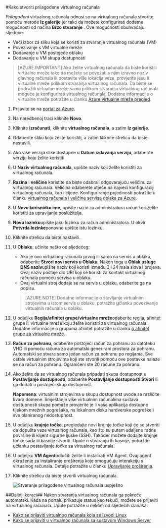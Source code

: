 #<a name="how-to-create-a-custom-virtual-machine"></a>Kako stvoriti prilagođene virtualnog računala

*Prilagođeni* virtualnog računala odnosi se na virtualnog računala stvorite pomoću metode **Iz galerije** jer tako da možete konfigurirati dodatne mogućnosti od načina **Brzo stvaranje** . Ove mogućnosti obuhvaćaju sljedeće:

- Veći izbor za sliku koja se koristi za stvaranje virtualnog računala (VM)
- Povezivanje s VM virtualne mreže
- Dodavanje u VM postojeće oblaku
- Dodavanje u VM skupa dostupnosti

> [AZURE.IMPORTANT] Ako želite virtualnog računala da biste koristili virtualne mreže tako da možete se povezati s njim izravno naziv glavnog računala ili postavite više lokacija veze, provjerite jesu li virtualne mreže prilikom stvaranja virtualnog računala. Da biste se pridružili virtualne mreže samo prilikom stvaranja virtualnog računala moguće je konfigurirati virtualnog računala. Dodatne informacije o virtualne mreže potražite u članku [Azure virtualne mreže pregled](http://go.microsoft.com/fwlink/p/?LinkID=294063).

1. Prijavite se na [portal za Azure](http://manage.windowsazure.com).

2. Na naredbenoj traci kliknite **Novo**.

3. Kliknite **izračunati**, kliknite **virtualnog računala**, a zatim **Iz galerije**.

4. Odaberite sliku koju želite koristiti, a zatim kliknite strelicu da biste nastavili.

5. Ako više verzija slike dostupne u **Datum izdavanja verziju**, odaberite verziju koju želite koristiti.

6. U **Naziv virtualnog računala**, upišite naziv koji želite koristiti za virtualnog računala.

7. **Razina** i **veličine** koristite da biste odabrali odgovarajuću veličinu za virtualnog računala. Veličina odaberete utječe na najveći konfiguraciji virtualnog računala, kao i cijene. Konfiguriranje pojedinosti potražite u članku [virtualnog računala i veličine servisa oblaka za Azure](http://go.microsoft.com/fwlink/p/?LinkID=389844).

8. U **Novo korisničko ime**, upišite naziv za administratora račun koji želite koristiti za upravljanje poslužitelja.

9. **Novu lozinku**upišite jaku lozinku za račun administratora. U okvir **Potvrda lozinke**ponovno upišite istu lozinku.

10. Kliknite strelicu da biste nastavili.

11. U **Oblaku**, učinite nešto od sljedećeg:

    - Ako je ovo virtualnog računala prvog ili samo na servis u oblaku, odaberite **Stvori novi servis u Oblaku**. Nakon toga u **Oblak usluge DNS naziv**upišite naziv koji koristi između 3 i 24 mala slova i brojeva. Ovaj naziv postaje dio URI koji se koristi za kontakt virtualnog računala pomoću servisa u oblaku.
    - Ovaj virtualni stroj dodaje se na servis u oblaku, odaberite ga na popisu.

    > [AZURE.NOTE] Dodatne informacije o stavljanje virtualnim strojevima u istom servis u oblaku, potražite [u](https://azure.microsoft.com/manage/windows/how-to-guides/connect-to-a-cloud-service/)članku povezivanje virtualnih računala u oblaku.

12. U odjeljku **Regija/afinitet grupe/virtualne mreže**odaberite regija, afinitet grupe ili virtualne mreže koju želite koristiti za virtualnog računala. Dodatne informacije o grupama afinitet potražite u članku [o afinitet grupe za virtualne mreže](../virtual-network/virtual-networks-migrate-to-regional-vnet.md).

13. **Račun za pohranu**, odaberite postojeći račun za pohranu za datoteku VHD ili pomoću računa za automatski generirani prostora za pohranu. Automatski se stvara samo jedan račun za pohranu po regijama. Sve ostale virtualnim strojevima koji ste stvorili pomoću ove postavke nalaze se na račun za pohranu. Ograničeni ste 20 račune za pohranu.

14. Ako želite da se virtualnog računala pripadati skupa dostupnost u **Postavljanje dostupnosti**, odaberite **Postavljanje dostupnosti Stvori** ili ga dodati u postojeći skup dostupnost.

    **Napomena**: virtualnim strojevima u skupu dostupnost uvode se različite kvara domene. Smještanje više virtualnim računalima sustava dostupnosti skupa pomaže provjerite je li vaša aplikacija dostupne tijekom mrežnih pogrešaka, na lokalnom disku hardverske pogreške i sve planiranog nedostupnost.

15.  U odjeljku **krajnje točke**, pregledajte novi krajnje točke koji će se stvoriti da dopušta veze virtualnog računala, kao što su putem udaljene radne površine ili klijent sigurne ljuske (SSH). Također možete dodajte krajnje točke sada ili kasnije stvoriti. Upute o stvaranju ih kasnije, potražite [u](../articles/virtual-machines/virtual-machines-windows-classic-setup-endpoints.md)članku postavljanje točke za virtualnog računala.

16.  U odjeljku **VM Agent**odlučiti želite li instalirati VM Agent. Ovaj agent okruženje za instaliranje proširenja koje omogućuju interakciju s virtualnog računala. Detalje potražite u članku [Upravljanje proširenja](http://go.microsoft.com/FWLink/p/?LinkID=390493).

17. Kliknite strelicu da biste stvorili virtualnog računala.

    ![Stvaranje prilagođene virtualnog računala uspješno](./media/howto-custom-create-vm/VMSuccessWindows.png)

##<a name="next-steps"></a>Daljnji koraci##
Nakon stvaranja virtualnog računala ga pokreće automatski. Kada na portalu prikazuje status kao tekući, možete se prijaviti na virtualnog računala. Upute potražite u nekom od sljedećih članaka:

- [Kako se prijaviti virtualnog računala koja se izvodi Linux](../articles/virtual-machines/virtual-machines-linux-mac-create-ssh-keys.md)
- [Kako se prijaviti u virtualnog računala sa sustavom Windows Server](../articles/virtual-machines/virtual-machines-windows-classic-connect-logon.md)

